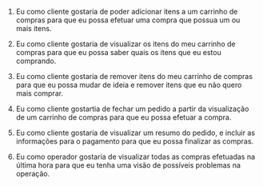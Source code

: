 1) Eu como cliente
gostaria de poder adicionar itens a um carrinho de compras
para que eu possa efetuar uma compra que possua um ou mais itens.

2) Eu como cliente
gostaria de visualizar os itens do meu carrinho de compras
para que eu possa saber quais os itens que eu estou comprando.

3) Eu como cliente
gostaria de remover itens do meu carrinho de compras
para que eu possa mudar de ideia e remover itens que eu não quero mais comprar.

4) Eu como cliente
gostartia de fechar um pedido a partir da visualização de um carrinho de compras
para que eu possa efetuar a compra.

5) Eu como cliente
gostaria de visualizar um resumo do pedido, e incluir as informações para o pagamento
para que eu possa finalizar as compras.

6) Eu como operador
gostaria de visualizar todas as compras efetuadas na última hora
para que eu tenha uma visão de possíveis problemas na operação.
